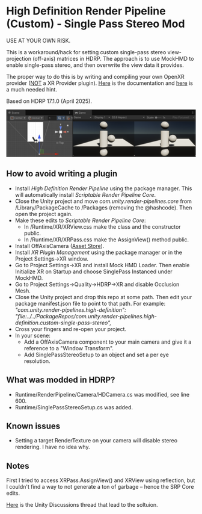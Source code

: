 # High Definition Render Pipeline (Custom) - Single Pass Stereo Mod

USE AT YOUR OWN RISK.

This is a workaround/hack for setting custom single-pass stereo view-projection (off-axis) matrices in HDRP. The approach is to use MockHMD to enable single-pass stereo, and then overwrite the view data it provides.

The proper way to do this is by writing and compiling your own OpenXR provider ([NOT](https://discussions.unity.com/t/using-unity-xr-sdk-to-build-my-own-ar-plug-in/904304/13) a XR Provider plugin). [Here](https://docs.unity3d.com/6000.1/Documentation/Manual/xrsdk-provider-setup.html) is the documentation and [here](https://discussions.unity.com/t/using-unity-xr-sdk-to-build-my-own-ar-plug-in/904304/12) is a much needed hint.

Based on HDRP 17.1.0 (April 2025).

![HdrpCustomSinglePassStereo](https://github.com/cecarlsen/com.unity.render-pipelines.high-definition.custom-single-pass-stereo/blob/main/GithubImages~/HdrpCustomSinglePassStereo.png)

## How to avoid writing a plugin

- Install *High Definition Render Pipeline* using the package manager. This will automatically install *Scriptable Render Pipeline Core*.
- Close the Unity project and move *com.unity.render-pipelines.core* from /Library/PackageCache to /Packages (removing the @hashcode). Then open the project again.
- Make these edits to *Scriptable Render Pipeline Core*:
	- In /Runtime/XR/XRView.css make the class and the constructor public.
	- In /Runtime/XR/XRPass.css make the AssignView() method public.
- Install OffAxisCamera ([Asset Store](https://assetstore.unity.com/packages/tools/camera/offaxiscamera-98991)).
- Install *XR Plugin Management* using the package manager or in the Project Settings->XR window.
- Go to Project Settings->XR and install Mock HMD Loader. Then enable Initialize XR on Startup and choose SinglePass Instanced under MockHMD.
- Go to Project Settings->Quality->HDRP->XR and disable Occlusion Mesh.
- Close the Unity project and drop this repo at some path. Then edit your package manifest.json file to point to that path. For example: *"com.unity.render-pipelines.high-definition": "file:../../PackageRepos/com.unity.render-pipelines.high-definition.custom-single-pass-stereo",*
- Cross your fingers and re-open your project.
- In your scene:
	- Add a OffAxisCamera component to your main camera and give it a reference to a "Window Transform".
	- Add SinglePassStereoSetup to an object and set a per eye resolution.


## What was modded in HDRP?

- Runtime/RenderPipeline/Camera/HDCamera.cs was modified, see line 600.
- Runtime/SinglePassStereoSetup.cs was added.


## Known issues

- Setting a target RenderTexture on your camera will disable stereo rendering. I have no idea why.


## Notes

First I tried to access XRPass.AssignView() and XRView using reflection, but I couldn't find a way to not generate a ton of garbage – hence the SRP Core edits.

[Here](https://discussions.unity.com/t/custom-single-pass-stereo-matrices-in-hdrp-how) is the Unity Discussions thread that lead to the soltuion.
